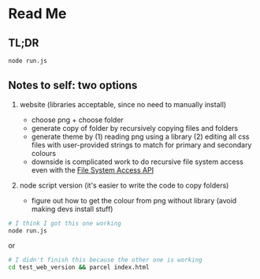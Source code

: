 # Read Me

## TL;DR

```bash
node run.js
```

## Notes to self: two options

1. website (libraries acceptable, since no need to manually install)

   - choose png + choose folder
   - generate copy of folder by recursively copying files and folders
   - generate theme by (1) reading png using a library (2) editing all css files with user-provided strings to match for primary and secondary colours
   - downside is complicated work to do recursive file system access even with the [File System Access API](https://web.dev/file-system-access)

2. node script version (it's easier to write the code to copy folders)

   - figure out how to get the colour from png without library (avoid making devs install stuff)

```bash
# I think I got this one working
node run.js
```

or

```bash
# I didn't finish this because the other one is working
cd test_web_version && parcel index.html
```
